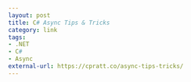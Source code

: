 ```yaml
---
layout: post
title: C# Async Tips & Tricks
category: link
tags:
- .NET
- C#
- Async
external-url: https://cpratt.co/async-tips-tricks/
---
```

